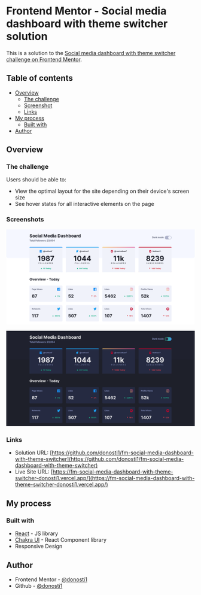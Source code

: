 # Frontend Mentor - Social media dashboard with theme switcher solution

This is a solution to the [Social media dashboard with theme switcher challenge on Frontend Mentor](https://www.frontendmentor.io/challenges/social-media-dashboard-with-theme-switcher-6oY8ozp_H). 

## Table of contents

- [Overview](#overview)
  - [The challenge](#the-challenge)
  - [Screenshot](#screenshot)
  - [Links](#links)
- [My process](#my-process)
  - [Built with](#built-with)
- [Author](#author)



## Overview

### The challenge

Users should be able to:

- View the optimal layout for the site depending on their device's screen size
- See hover states for all interactive elements on the page

### Screenshots

![Screenshot](./screenshot.jpg)

![Screenshot](./screenshot-dark.jpg)

### Links

- Solution URL: [https://github.com/donosti1/fm-social-media-dashboard-with-theme-switcher](https://github.com/donosti1/fm-social-media-dashboard-with-theme-switcher)
- Live Site URL: [https://fm-social-media-dashboard-with-theme-switcher-donosti1.vercel.app/](https://fm-social-media-dashboard-with-theme-switcher-donosti1.vercel.app/)

## My process

### Built with

- [React](https://reactjs.org/) - JS library
- [Chakra UI](https://chakra-ui.com/) - React Component library
- Responsive Design

## Author

- Frontend Mentor - [@donosti1](https://www.frontendmentor.io/profile/donosti1)
- Github - [@donosti1](https://github.com/donosti1)